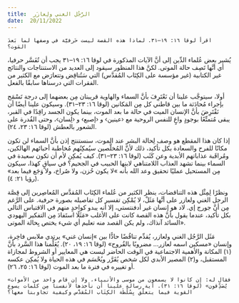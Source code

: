```yaml
---
title:  الرَّجُل الغني ولِعازَر
date:  20/11/2022
---
```


`اقرأ لوقا ١٦: ١٩–٣١. لماذا هذه القصة ليست حَرفيَّة في وصفها لما بَعدَ المَوت؟`

يُشير بعض عُلماء الدِّين إلى أنَّ الآيات المذكورة في لوقا ١٦: ١٩–٣١ يجب أن تُفَسَّر حرفيا، أي أنَّها تَصِف حالة الموتى. لكنَّ هذا المنظور سيقود إلى العديد من الاستنتاجات والنتائج غير الكتابية (غير مؤسسة على الكِتَاب المُقدَّس) التي سَتُناقِض وتتعارَض مع الكثير من الفقرات التي درسناها سابقًا بالفعل.

أولا، سيتوجَّب علينا أن نَعْتَرِفَ بأنَّ السماء والهاوية قريبتان مِن بعضهما إلى درجة تَسْمَح بإجراء مُحادَثة ما بين قاطني كل مِن المَكانين (لوقا ١٦: ٢٣–٣١). وسيكون علينا أيضًا أن نَفْتَرِضَ بأنَّ الإنسان الميت في حالة ما بعد الموت، بينما يكون الجسد راقِدًا في القبر، يبقى مُتمتِّعًا بوجودٍ واعٍ للنفس الروحية مع ‹عينين› و ‹إصبع› و ‹لِسان›، وحتى القُدرة على الشعور بالعطش (لوقا ١٦: ٢٣، ٢٤).

إذا كان هذا المقطع هو وصف لِحالة البشر عند الموت، سنستنتج إذن بأنَّ السماء لن تكون مكانًا للفرح والسعادة بكل تأكيد، ذلك لأنَّ المُخلَّصين سيُمكِنُهم مُخاطبة أحبائهم الهالكين، ومُراقَبة عذاباتهم الأبدية وعن كَثَب (لوقا ١٦: ٢٣–٣١). كيف يُمكِن لأم أن تكون سعيدة في السماء بينما تشهد العذاب اللامتناهي لابنها الحبيب في الجحيم؟ في سياقٍ كهذا، سيكون مِن المستحيل عمليًا تحقيق وعد الله بأنه »لا يكون حُزن، ولا صُراخ، ولا وَجَع فيما بعد» (رؤيا ٢١: ٤).

ونظرًا لِمِثْل هذه التناقضات، ينظر الكثير من عُلماء الكِتَاب المُقدَّس المُعاصِرين إلى قِصَّة الرجل الغني ولعازر على أنَّها مَثَلْ، لا يُمْكِن تفسير كل تفاصيله بصورة حرفية. على الرَّغم مِن أنَّ جورج إي. لاد هو إنسان غير أدفنتستي، إلا أنه يبدو كواحدٍ منهم في الاقتباس التالي بكل تأكيد، عندما يقول بأنَّ هذه القصة كانت على الأغلب «مَثَلًا استَفادَ مِن التفكير اليهودي السائد آنذاك، ولم يكن القصد منه تعليم أي شيء يختص بِحالة الموتى».

مَثَل الرَّجُل الغني ولعازر، يُقدِّم تناقُضًا حادًّا بين »إنسان غني» يرتدي ملابس فاخِرة، وإنسان «مسكين اسمه لعازر… مضروبًا بالقُروح» (لوقا ١٦: ١٩، ٢٠). يُعَلِّمنا هذا السَّرد بأنَّ (١) المكانة والأهمية الاجتماعية في الوقت الحاضر ليست هي المعايير أو الشروط لمجازاة المستقبل، و(٢) المصير الأبدي لكل شخص يُقَرَّر ويُحْسَم في هذه الحياة ولا يُمكِن عكسه أو تغييره في فترة ما بعد الموت (لوقا ١٦: ٢٥، ٢٦).

`«فقال له: إن كانوا لا يسمعون من موسى والأنبياء، ولا إن قام واحد من الأموات يُصَدِّقون» (لوقا ١٦: ٣١). أية رسالة علينا أن نأخذها لأنفسنا مِن كلمات يسوع القوية فيما يتعلَّق بِسُلْطَة الكِتَاب المُقدَّس وكيفية تجاوبنا معها؟`